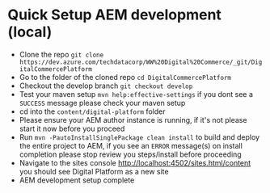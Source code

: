 # Quick Setup AEM development (local)

- Clone the repo `git clone https://dev.azure.com/techdatacorp/WW%20Digital%20Commerce/_git/DigitalCommercePlatform`
- Go to the folder of the cloned repo `cd DigitalCommercePlatform`
- Checkout the develop branch `git checkout develop`
- Test your maven setup `mvn help:effective-settings` if you dont see a `SUCCESS` message please check your maven setup
- cd into the `content/digital-platform` folder
- Please ensure your AEM author instance is running, if it's not please start it now before you proceed
- Run `mvn -PautoInstallSinglePackage clean install` to build and deploy the entire project to AEM, if you see an `ERROR` message(s) on install completion please stop review you steps/install before proceeding
- Navigate to the sites console [http://localhost:4502/sites.html/content](http://localhost:4502/sites.html/content) you should see Digital Platform as a new site 
- AEM development setup complete 
